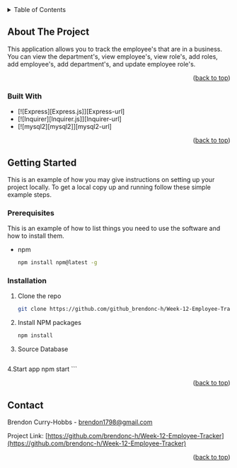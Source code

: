 <div id="top"></div>


<!-- TABLE OF CONTENTS -->
<details>
  <summary>Table of Contents</summary>
  <ol>
    <li>
      <a href="#about-the-project">About The Project</a>
      <ul>
        <li><a href="#built-with">Built With</a></li>
      </ul>
    </li>
    <li>
      <a href="#getting-started">Getting Started</a>
      <ul>
        <li><a href="#prerequisites">Prerequisites</a></li>
        <li><a href="#installation">Installation</a></li>
      </ul>
    </li>
    <li><a href="#roadmap">Roadmap</a></li>
    <li><a href="#contact">Contact</a></li>
    
  </ol>
</details>



<!-- ABOUT THE PROJECT -->
## About The Project



This application allows you to track the employee's that are in a business. You can view the department's, view employee's, view role's, add roles, add employee's, add department's, and update employee role's.

<p align="right">(<a href="#top">back to top</a>)</p>



### Built With

* [![Express][Express.js]][Express-url]
* [![Inquirer][Inquirer.js]][Inquirer-url]
* [![mysql2][mysql2]][mysql2-url]


<p align="right">(<a href="#top">back to top</a>)</p>



<!-- GETTING STARTED -->
## Getting Started

This is an example of how you may give instructions on setting up your project locally.
To get a local copy up and running follow these simple example steps.

### Prerequisites

This is an example of how to list things you need to use the software and how to install them.
* npm
  ```sh
  npm install npm@latest -g
  ```

### Installation


1. Clone the repo
   ```sh
   git clone https://github.com/github_brendonc-h/Week-12-Employee-Tracker
   ```
2. Install NPM packages
   ```sh
   npm install
   ```
3. Source Database
    ```
4.Start app 
    npm start
    ```


<p align="right">(<a href="#top">back to top</a>)</p>





<!-- CONTACT -->
## Contact

Brendon Curry-Hobbs - brendon1798@gmail.com

Project Link: [https://github.com/brendonc-h/Week-12-Employee-Tracker](https://github.com/brendonc-h/Week-12-Employee-Tracker)

<p align="right">(<a href="#top">back to top</a>)</p>



